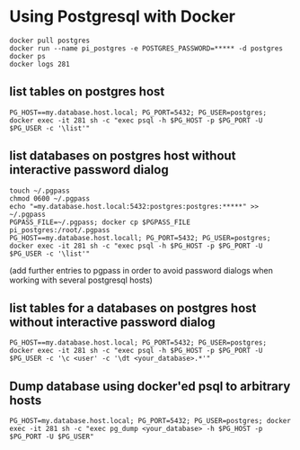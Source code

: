 # Using Postgresql with Docker

```
docker pull postgres
docker run --name pi_postgres -e POSTGRES_PASSWORD=***** -d postgres
docker ps
docker logs 281
```

## list tables on postgres host

```
PG_HOST==my.database.host.local; PG_PORT=5432; PG_USER=postgres; docker exec -it 281 sh -c "exec psql -h $PG_HOST -p $PG_PORT -U $PG_USER -c '\list'"
```

## list databases on postgres host without interactive password dialog

```
touch ~/.pgpass
chmod 0600 ~/.pgpass
echo "=my.database.host.local:5432:postgres:postgres:*****" >> ~/.pgpass
PGPASS_FILE=~/.pgpass; docker cp $PGPASS_FILE pi_postgres:/root/.pgpass
PG_HOST==my.database.host.locall; PG_PORT=5432; PG_USER=postgres; docker exec -it 281 sh -c "exec psql -h $PG_HOST -p $PG_PORT -U $PG_USER -c '\list'"
```

(add further entries to pgpass in order to avoid password dialogs when working with several postgresql hosts)

## list tables for a databases on postgres host without interactive password dialog

```
PG_HOST==my.database.host.local; PG_PORT=5432; PG_USER=postgres; docker exec -it 281 sh -c "exec psql -h $PG_HOST -p $PG_PORT -U $PG_USER -c '\c <user' -c '\dt <your_database>.*'"
```

## Dump database using docker'ed psql to arbitrary hosts

```
PG_HOST=my.database.host.local; PG_PORT=5432; PG_USER=postgres; docker exec -it 281 sh -c "exec pg_dump <your_database> -h $PG_HOST -p $PG_PORT -U $PG_USER"
```
